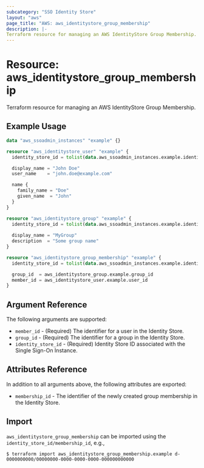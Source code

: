 ```yaml
---
subcategory: "SSO Identity Store"
layout: "aws"
page_title: "AWS: aws_identitystore_group_membership"
description: |-
Terraform resource for managing an AWS IdentityStore Group Membership.
---
```


# Resource: aws_identitystore_group_membership

Terraform resource for managing an AWS IdentityStore Group Membership.

## Example Usage

```terraform
data "aws_ssoadmin_instances" "example" {}

resource "aws_identitystore_user" "example" {
  identity_store_id = tolist(data.aws_ssoadmin_instances.example.identity_store_ids)[0]

  display_name = "John Doe"
  user_name    = "john.doe@example.com"

  name {
    family_name = "Doe"
    given_name  = "John"
  }
}

resource "aws_identitystore_group" "example" {
  identity_store_id = tolist(data.aws_ssoadmin_instances.example.identity_store_ids)[0]
  
  display_name = "MyGroup"
  description  = "Some group name"
}

resource "aws_identitystore_group_membership" "example" {
  identity_store_id = tolist(data.aws_ssoadmin_instances.example.identity_store_ids)[0]

  group_id  = aws_identitystore_group.example.group_id
  member_id = aws_identitystore_user.example.user_id
}
```

## Argument Reference

The following arguments are supported:

* `member_id` - (Required) The identifier for a user in the Identity Store.
* `group_id` - (Required)  The identifier for a group in the Identity Store.
* `identity_store_id` - (Required) Identity Store ID associated with the Single Sign-On Instance.

## Attributes Reference

In addition to all arguments above, the following attributes are exported:

* `membership_id` - The identifier of the newly created group membership in the Identity Store.

## Import

`aws_identitystore_group_membership` can be imported using the `identity_store_id/membership_id`, e.g.,

```
$ terraform import aws_identitystore_group_membership.example d-0000000000/00000000-0000-0000-0000-000000000000
```